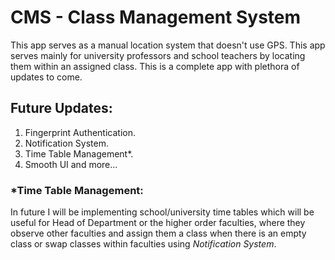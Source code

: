 # CMS - Class Management System

This app serves as a manual location system that doesn't use GPS. This app serves mainly for university professors and school teachers by locating them within an assigned class.
This is a complete app with plethora of updates to come.

## Future Updates:
1. Fingerprint Authentication.
2. Notification System.
3. Time Table Management\*.
4. Smooth UI and more...

### \*Time Table Management:
  In future I will be implementing school/university time tables which will be useful for Head of Department or the higher order faculties, where they observe other faculties and assign them a class when there is an empty class or swap classes within faculties using _Notification System_.
